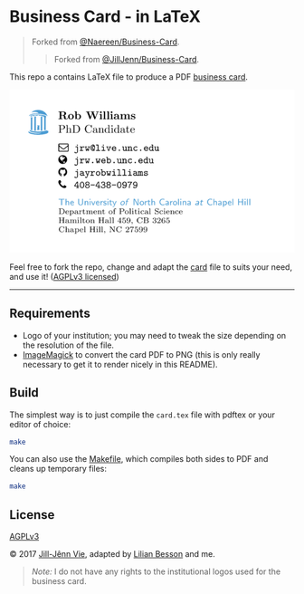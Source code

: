 # Business Card - in LaTeX

> Forked from [@Naereen/Business-Card](https://GitHub.com/Naereen/Business-Card).
> > Forked from [@JillJenn/Business-Card](https://github.com/JillJenn/Business-Card).

This repo a contains LaTeX file to produce a PDF [business card](card.pdf).

![](card.png)

Feel free to fork the repo, change and adapt the [card](card.tex) file to suits your need, and use it! ([AGPLv3 licensed](https://www.gnu.org/licenses/agpl-3.0.en.html))

----



## Requirements
- Logo of your institution; you may need to tweak the size depending on the resolution of the file.
- [ImageMagick](https://www.imagemagick.org/) to convert the card PDF to PNG (this is only really necessary to get it to render nicely in this README).



## Build
The simplest way is to just compile the `card.tex` file with pdftex or your editor of choice:
```bash
make
```

You can also use the [Makefile](Makefile), which compiles both sides to PDF and cleans up temporary files:
```bash
make
```


## License
[AGPLv3](https://www.gnu.org/licenses/agpl-3.0.en.html)

© 2017 [Jill-Jênn Vie](https://GitHub.com/JillJenn/business-card), adapted by [Lilian Besson](https://GitHub.com/Naereen/Business-Card) and me.

> *Note:* I do not have any rights to the institutional logos used for the business card.
